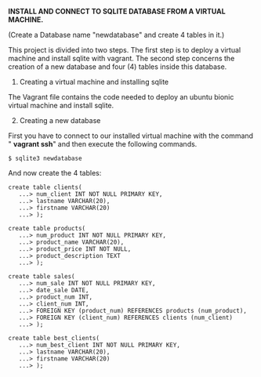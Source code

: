 **INSTALL AND CONNECT TO SQLITE DATABASE FROM A VIRTUAL MACHINE.**

(Create a Database name &quot;newdatabase&quot; and create 4 tables in it.)

This project is divided into two steps. The first step is to deploy a virtual machine and install sqlite with vagrant. The second step concerns the creation of a new database and four (4) tables inside this database.

1. Creating a virtual machine and installing sqlite

The Vagrant file contains the code needed to deploy an ubuntu bionic virtual machine and install sqlite.

2. Creating a new database

First you have to connect to our installed virtual machine with the command &quot; **vagrant ssh**&quot; and then execute the following commands.
```
$ sqlite3 newdatabase
```

And now create the 4 tables:

```
create table clients(
   ...> num_client INT NOT NULL PRIMARY KEY,
   ...> lastname VARCHAR(20),
   ...> firstname VARCHAR(20)
   ...> );

create table products(
   ...> num_product INT NOT NULL PRIMARY KEY,
   ...> product_name VARCHAR(20),
   ...> product_price INT NOT NULL,
   ...> product_description TEXT
   ...> );

create table sales(
   ...> num_sale INT NOT NULL PRIMARY KEY,
   ...> date_sale DATE,
   ...> product_num INT,
   ...> client_num INT,
   ...> FOREIGN KEY (product_num) REFERENCES products (num_product),
   ...> FOREIGN KEY (client_num) REFERENCES clients (num_client)
   ...> );

create table best_clients(
   ...> num_best_client INT NOT NULL PRIMARY KEY,
   ...> lastname VARCHAR(20),
   ...> firstname VARCHAR(20)
   ...> );
```
